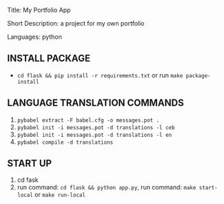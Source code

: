 Title: My Portfolio App

Short Description: a project for my own portfolio

Languages: python

## INSTALL PACKAGE
- `cd flask && pip install -r requirements.txt` or run `make package-install`

## LANGUAGE TRANSLATION COMMANDS
1. `pybabel extract -F babel.cfg -o messages.pot .`
2. `pybabel init -i messages.pot -d translations -l ceb`
3. `pybabel init -i messages.pot -d translations -l en`
4. `pybabel compile -d translations`

## START UP
1. cd fask
2. run command: `cd flask && python app.py`,
   run command: `make start-local` or `make run-local`